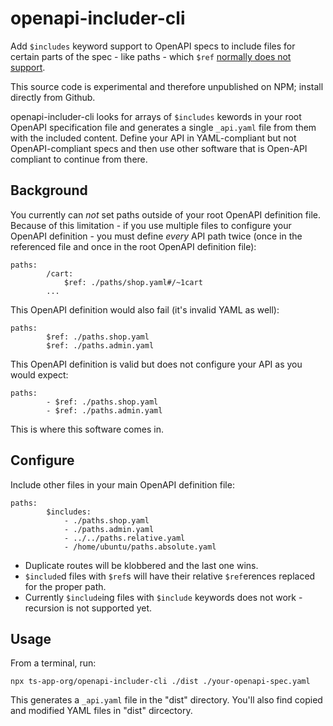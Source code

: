 # openapi-includer-cli
Add `$includes` keyword support to OpenAPI specs to include files for certain parts of the spec - like paths - which `$ref` [normally does not support](https://swagger.io/docs/specification/using-ref/).

This source code is experimental and therefore unpublished on NPM; install directly from Github.

openapi-includer-cli looks for arrays of `$includes` kewords in your root OpenAPI specification file and generates a single `_api.yaml` file from them with the included content. Define your API in YAML-compliant but not OpenAPI-compliant specs and then use other software that is Open-API compliant to continue from there.

## Background
You currently can _not_ set paths outside of your root OpenAPI definition file. Because of this limitation - if you use multiple files to configure your OpenAPI definition - you must define _every_ API path twice (once in the referenced file and once in the root OpenAPI definition file):

    paths:
			/cart:
				$ref: ./paths/shop.yaml#/~1cart
			...

This OpenAPI definition would also fail (it's invalid YAML as well):

    paths:
			$ref: ./paths.shop.yaml
			$ref: ./paths.admin.yaml

This OpenAPI definition is valid but does not configure your API as you would expect:

    paths:
			- $ref: ./paths.shop.yaml
			- $ref: ./paths.admin.yaml

This is where this software comes in.

## Configure
Include other files in your main OpenAPI definition file:

    paths:
			$includes: 
				- ./paths.shop.yaml
				- ./paths.admin.yaml
				- ../../paths.relative.yaml
				- /home/ubuntu/paths.absolute.yaml

* Duplicate routes will be klobbered and the last one wins.
* `$include`d files with `$ref`s will have their relative `$ref`erences replaced for the proper path.
* Currently `$include`ing files with `$include` keywords does not work - recursion is not supported yet.

## Usage
From a terminal, run:

    npx ts-app-org/openapi-includer-cli ./dist ./your-openapi-spec.yaml

This generates a `_api.yaml` file in the "dist" directory. You'll also find copied and modified YAML files in "dist" dircectory.